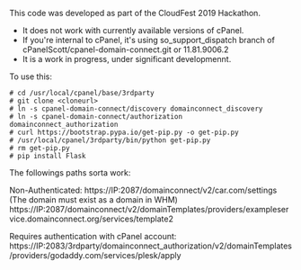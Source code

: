 This code was developed as part of the CloudFest 2019 Hackathon.

* It does not work with currently available versions of cPanel.
* If you're internal to cPanel, it's using so_support_dispatch branch of cPanelScott/cpanel-domain-connect.git or 11.81.9006.2
* It is a work in progress, under significant developmennt.

To use this:

    # cd /usr/local/cpanel/base/3rdparty
    # git clone <cloneurl>
    # ln -s cpanel-domain-connect/discovery domainconnect_discovery
    # ln -s cpanel-domain-connect/authorization domainconnect_authorization
    # curl https://bootstrap.pypa.io/get-pip.py -o get-pip.py
    # /usr/local/cpanel/3rdparty/bin/python get-pip.py
    # rm get-pip.py
    # pip install Flask

The followings paths sorta work:

Non-Authenticated:
https://IP:2087/domainconnect/v2/car.com/settings (The domain must exist as a domain in WHM)
https://IP:2087/domainconnect/v2/domainTemplates/providers/exampleservice.domainconnect.org/services/template2

Requires authentication with cPanel account:
https://IP:2083/3rdparty/domainconnect_authorization/v2/domainTemplates/providers/godaddy.com/services/plesk/apply
